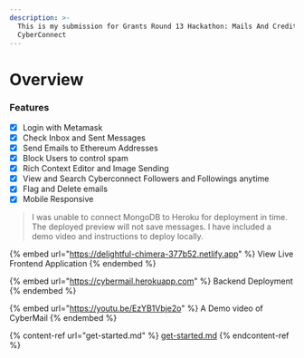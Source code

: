 ```yaml
---
description: >-
  This is my submission for Grants Round 13 Hackathon: Mails And Credits -
  CyberConnect
---
```


# Overview

### Features

* [x] Login with Metamask
* [x] Check Inbox and Sent Messages
* [x] Send Emails to Ethereum Addresses
* [x] Block Users to control spam
* [x] Rich Context Editor and Image Sending
* [x] View and Search Cyberconnect Followers and Followings anytime
* [x] Flag and Delete emails
* [x] Mobile Responsive

> I was unable to connect MongoDB to Heroku for deployment in time. The deployed preview will not save messages. I have included a demo video and instructions to deploy locally.

{% embed url="https://delightful-chimera-377b52.netlify.app" %}
View Live Frontend Application
{% endembed %}

{% embed url="https://cybermail.herokuapp.com" %}
Backend Deployment
{% endembed %}

{% embed url="https://youtu.be/EzYB1Vbje2o" %}
A Demo video of CyberMail
{% endembed %}

{% content-ref url="get-started.md" %}
[get-started.md](get-started.md)
{% endcontent-ref %}
